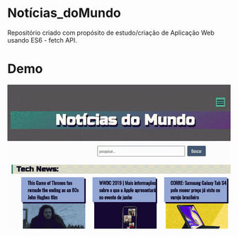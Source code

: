 # Notícias_doMundo

Repositório criado com propósito de estudo/criação de Aplicação Web usando ES6 - fetch API.

# Demo

![Demo-gif](img/noticias.gif)

